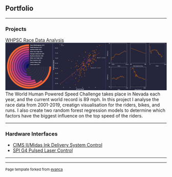 ## Portfolio

---

### Projects

[WHPSC Race Data Analysis](https://github.com/machin0r/WHPSC_Race_Data)
<img src="/images/portfolio_image.png?raw=true"/>
The World Human Powered Speed Challenge takes place in Nevada each year, and the current world record is 89 mph. In this project I analyse the race data from 2001-2019, creatign visualisation for the riders, bikes, and runs. I also create two random forest regression models to determine which factors have the biggest influence on the top speed of the riders.

---

### Hardware Interfaces

- [CIMS II/Midas Ink Delivery System Control](https://github.com/machin0r/CIMSII-Midas_Ink_Control)
- [SPI G4 Pulsed Laser Control](https://github.com/machin0r/SPI_G4_Pulsed_Laser_Control)

---




---
<p style="font-size:11px">Page template forked from <a href="https://github.com/evanca/quick-portfolio">evanca</a></p>
<!-- Remove above link if you don't want to attibute -->

